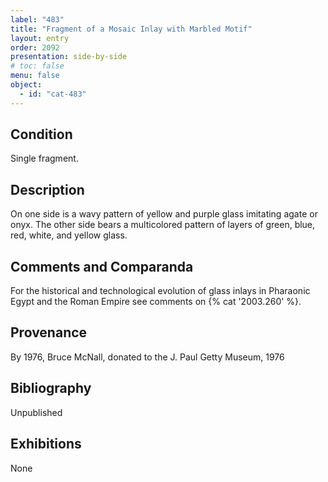 ```yaml
---
label: "483"
title: "Fragment of a Mosaic Inlay with Marbled Motif"
layout: entry
order: 2092
presentation: side-by-side
# toc: false
menu: false
object:
  - id: "cat-483"
---
```


## Condition

Single fragment.

## Description

On one side is a wavy pattern of yellow and purple glass imitating agate or onyx. The other side bears a multicolored pattern of layers of green, blue, red, white, and yellow glass.

## Comments and Comparanda

For the historical and technological evolution of glass inlays in Pharaonic Egypt and the Roman Empire see comments on {% cat '2003.260' %}.

## Provenance

By 1976, Bruce McNall, donated to the J. Paul Getty Museum, 1976

## Bibliography

Unpublished

## Exhibitions

None